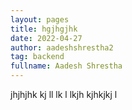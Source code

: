 ```yaml
---
layout: pages
title: hgjhgjhk
date: 2022-04-27
author: aadeshshrestha2
tag: backend
fullname: Aadesh Shrestha
---
```


jhjhjhk kj ll lk l lkjh kjhkjkj l
        